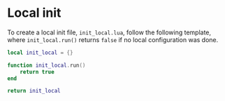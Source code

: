 # Local init

To create a local init file, `init_local.lua`, follow the following template,
where `init_local.run()` returns `false` if no local configuration was done.

```lua
local init_local = {}

function init_local.run()
    return true
end

return init_local
```
